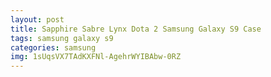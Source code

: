 ```yaml
---
layout: post
title: Sapphire Sabre Lynx Dota 2 Samsung Galaxy S9 Case
tags: samsung galaxy s9
categories: samsung
img: 1sUqsVX7TAdKXFNl-AgehrWYIBAbw-0RZ
---
```

